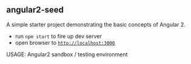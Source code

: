## angular2-seed

A simple starter project demonstrating the basic concepts of Angular 2.

- run `npm start` to fire up dev server
- open browser to [`http://localhost:3000`](http://localhost:3000)

USAGE: Angular2 sandbox / testing environment
